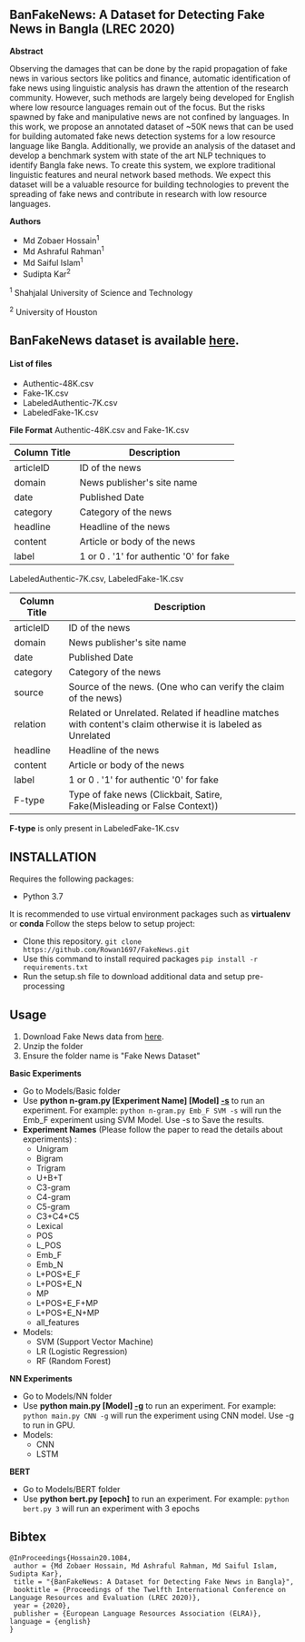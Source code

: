 ## BanFakeNews: A Dataset for Detecting Fake News in Bangla (LREC 2020)

**Abstract**

Observing the damages that can be done by the rapid propagation of fake news in various sectors like politics and finance, automatic identification of fake news using linguistic analysis has drawn the attention of the research community. However, such methods are largely being developed for English where low resource languages remain out of the focus. But the risks spawned by fake and manipulative news are not confined by languages. In this work, we propose an annotated dataset of ~50K news that can be used for building automated fake news detection systems for a low resource language like Bangla. Additionally, we provide an analysis of the dataset and develop a benchmark system with state of the art NLP techniques to identify Bangla fake news. To create this system, we explore traditional linguistic features and neural network based methods.
We expect this dataset will be a valuable resource for building technologies to prevent the spreading of fake news and contribute in research with low resource languages.


**Authors**
* Md Zobaer Hossain<sup>1</sup>
* Md Ashraful Rahman<sup>1</sup>
* Md Saiful Islam<sup>1</sup>
* Sudipta Kar<sup>2</sup>

<sup>1</sup> Shahjalal University of Science and Technology

<sup>2</sup> University of Houston


## BanFakeNews dataset is available [here](https://www.kaggle.com/cryptexcode/banfakenews).

#### List of files
* Authentic-48K.csv
* Fake-1K.csv
* LabeledAuthentic-7K.csv
* LabeledFake-1K.csv

**File Format**
Authentic-48K.csv and Fake-1K.csv

| Column Title   | Description |
| ------------- |------------- |
| articleID      | ID of the news |
| domain      | News publisher's site name      |
| date | Published Date|
| category | Category of the news|
| headline | Headline of the news|
| content | Article or body of the news|
| label | 1 or 0 . '1' for authentic '0' for fake|

LabeledAuthentic-7K.csv, LabeledFake-1K.csv

|Column Title   |Description |
|------------- |------------- |
| articleID | ID of the news |
| domain | News publisher's site name |
| date | Published Date |
| category | Category of the news |
| source | Source of the news. (One who can verify the claim of the news) |
| relation | Related or Unrelated. Related if headline matches with content's claim otherwise it is labeled as Unrelated |
| headline | Headline of the news |
| content | Article or body of the news |
| label | 1 or 0 . '1' for authentic '0' for fake |
| F-type | Type of fake news (Clickbait, Satire, Fake(Misleading or False Context))

**F-type** is only present in LabeledFake-1K.csv


## INSTALLATION
 Requires the following packages:
 * Python 3.7

It is recommended to use virtual environment packages such as **virtualenv** or **conda** 
Follow the steps below to setup project:
* Clone this repository. `git clone https://github.com/Rowan1697/FakeNews.git`
* Use this command to install required packages `pip install -r requirements.txt`
* Run the setup.sh file to download additional data and setup pre-processing

## Usage
1. Download Fake News data from [here](https://www.kaggle.com/cryptexcode/banfakenews).
2. Unzip the folder
3. Ensure the folder name is "Fake News Dataset"

**Basic Experiments**
* Go to Models/Basic folder
* Use **python n-gram.py [Experiment Name] [Model] [-s](optional)** to run an experiment. For example: `python n-gram.py Emb_F SVM -s` will run the Emb_F experiment using SVM Model. Use -s to Save the results. 
* **Experiment Names** (Please follow the paper to read the details about experiments) : 
    * Unigram
    * Bigram
    * Trigram
    * U+B+T
    * C3-gram
    * C4-gram
    * C5-gram
    * C3+C4+C5
    * Lexical
    * POS
    * L_POS
    * Emb_F
    * Emb_N
    * L+POS+E_F
    * L+POS+E_N
    * MP
    * L+POS+E_F+MP
    * L+POS+E_N+MP
    * all_features
* Models:
    * SVM (Support Vector Machine)
    * LR (Logistic Regression)
    * RF (Random Forest)

**NN Experiments**
* Go to Models/NN folder
* Use **python main.py [Model] [-g](optional)** to run an experiment. For example: `python main.py CNN -g` will run the experiment using CNN model. Use -g to run in GPU.
* Models:
    *  CNN
    *  LSTM

**BERT**
* Go to Models/BERT folder
* Use **python bert.py [epoch]** to run an experiment. For example: `python bert.py 3` will run an experiment with 3 epochs

## Bibtex
```
@InProceedings{Hossain20.1084,
 author = {Md Zobaer Hossain, Md Ashraful Rahman, Md Saiful Islam, Sudipta Kar},
 title = "{BanFakeNews: A Dataset for Detecting Fake News in Bangla}",
 booktitle = {Proceedings of the Twelfth International Conference on Language Resources and Evaluation (LREC 2020)},
 year = {2020},
 publisher = {European Language Resources Association (ELRA)},
language = {english}
}
```
